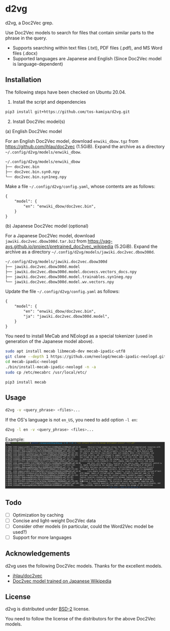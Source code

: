 # d2vg

d2vg, a Doc2Vec grep.

Use Doc2Vec models to search for files that contain similar parts to the phrase in the query.

* Supports searching within text files (.txt), PDF files (.pdf), and MS Word files (.docx)
* Supported languages are Japanese and English (Since Doc2Vec model is language-dependent)

## Installation

The following steps have been checked on Ubuntu 20.04.

1. Install the script and dependencies

```sh
pip3 install git+https://github.com/tos-kamiya/d2vg.git
```

2. Install Doc2Vec model(s)

(a) English Doc2Vec model

For an English Doc2Vec model, download `enwiki_dbow.tgz` from https://github.com/jhlau/doc2vec (1.5GiB).
Expand the archive as a directory `~/.config/d2vg/models/enwiki_dbow`.

```
~/.config/d2vg/models/enwiki_dbow
├── doc2vec.bin
├── doc2vec.bin.syn0.npy
└── doc2vec.bin.syn1neg.npy
```

Make a file `~/.config/d2vg/config.yaml`, whose contents are as follows:

```
{
    "model": {
        "en": "enwiki_dbow/doc2vec.bin",
    }
}
```

(b) Japanese Doc2Vec model (optional)

For a Japanese Doc2Vec model, download `jawiki.doc2vec.dbow300d.tar.bz2` from https://yag-ays.github.io/project/pretrained_doc2vec_wikipedia (5.2GiB).
Expand the archive as a directory `~/.config/d2vg/models/jawiki.doc2vec.dbow300d`.

```
~/.config/d2vg/models/jawiki.doc2vec.dbow300d
├── jawiki.doc2vec.dbow300d.model
├── jawiki.doc2vec.dbow300d.model.docvecs.vectors_docs.npy
├── jawiki.doc2vec.dbow300d.model.trainables.syn1neg.npy
└── jawiki.doc2vec.dbow300d.model.wv.vectors.npy
```

Update the file `~/.config/d2vg/config.yaml` as follows:

```
{
    "model": {
        "en": "enwiki_dbow/doc2vec.bin",
        "ja": "jawiki.doc2vec.dbow300d.model",
    }
}
```

You need to install MeCab and NEologd as a special tokenizer (used in generation of the Japanese model above).

```sh
sudo apt install mecab libmecab-dev mecab-ipadic-utf8
git clone --depth 1 https://github.com/neologd/mecab-ipadic-neologd.git
cd mecab-ipadic-neologd
./bin/install-mecab-ipadic-neologd -n -a
sudo cp /etc/mecabrc /usr/local/etc/
```

```
pip3 install mecab
```

## Usage

```sh
d2vg -v <query_phrase> <files>...
```

If the OS's language is not `en_US`, you need to add option `-l en`:

```sh
d2vg -l en -v <query_phrase> <files>...
```

Example:  
![Search in pdf files](images/example1.png)

## Todo

- [ ] Optimization by caching
- [ ] Concise and light-weight Doc2Vec data
- [ ] Consider other models (in particular, could the Word2Vec model be used?)
- [ ] Support for more languages

## Acknowledgements

d2vg uses the following Doc2Vec models. Thanks for the excellent models.

* [jhlau/doc2vec](https://github.com/jhlau/doc2vec)
* [Doc2vec model trained on Japanese Wikipedia](https://yag-ays.github.io/project/pretrained_doc2vec_wikipedia)

## License

d2vg is distributed under [BSD-2](https://opensource.org/licenses/BSD-2-Clause) license.

You need to follow the license of the distributors for the above Doc2Vec models.

